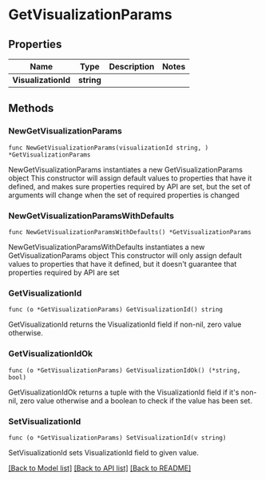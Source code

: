 # GetVisualizationParams

## Properties

Name | Type | Description | Notes
------------ | ------------- | ------------- | -------------
**VisualizationId** | **string** |  | 

## Methods

### NewGetVisualizationParams

`func NewGetVisualizationParams(visualizationId string, ) *GetVisualizationParams`

NewGetVisualizationParams instantiates a new GetVisualizationParams object
This constructor will assign default values to properties that have it defined,
and makes sure properties required by API are set, but the set of arguments
will change when the set of required properties is changed

### NewGetVisualizationParamsWithDefaults

`func NewGetVisualizationParamsWithDefaults() *GetVisualizationParams`

NewGetVisualizationParamsWithDefaults instantiates a new GetVisualizationParams object
This constructor will only assign default values to properties that have it defined,
but it doesn't guarantee that properties required by API are set

### GetVisualizationId

`func (o *GetVisualizationParams) GetVisualizationId() string`

GetVisualizationId returns the VisualizationId field if non-nil, zero value otherwise.

### GetVisualizationIdOk

`func (o *GetVisualizationParams) GetVisualizationIdOk() (*string, bool)`

GetVisualizationIdOk returns a tuple with the VisualizationId field if it's non-nil, zero value otherwise
and a boolean to check if the value has been set.

### SetVisualizationId

`func (o *GetVisualizationParams) SetVisualizationId(v string)`

SetVisualizationId sets VisualizationId field to given value.



[[Back to Model list]](../README.md#documentation-for-models) [[Back to API list]](../README.md#documentation-for-api-endpoints) [[Back to README]](../README.md)


